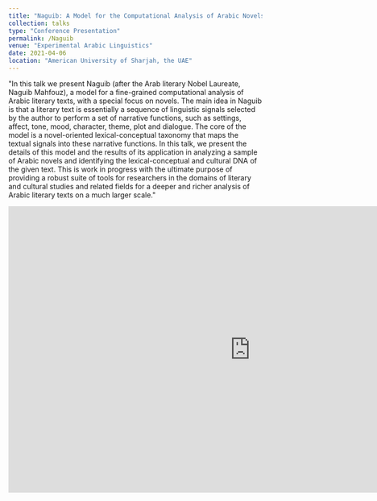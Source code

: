 ```yaml
---
title: "Naguib: A Model for the Computational Analysis of Arabic Novels"
collection: talks
type: "Conference Presentation"
permalink: /Naguib
venue: "Experimental Arabic Linguistics"
date: 2021-04-06
location: "American University of Sharjah, the UAE"
---
```


"In this talk we present Naguib (after the Arab literary Nobel Laureate, Naguib Mahfouz), a model for a fine-grained computational analysis of Arabic literary texts, with a special focus on novels. The main idea in Naguib is that a literary text is essentially a sequence of linguistic signals selected by the author to perform a set of narrative functions, such as settings, affect, tone, mood, character, theme, plot and dialogue. The core of the model is a novel-oriented lexical-conceptual taxonomy that maps the textual signals into these narrative functions. In this talk, we present the details of this model and the results of its application in analyzing a sample of Arabic novels and identifying the lexical-conceptual and cultural DNA of the given text. This is work in progress with the ultimate purpose of providing a robust suite of tools for researchers in the domains of literary and cultural studies and related fields for a deeper and richer analysis of Arabic literary texts on a much larger scale."

<iframe src="https://docs.google.com/presentation/d/e/2PACX-1vS49ZYwM1Hl2j47j-9aORFWGSEN1N5RalRw1vOwslOpTyw9b18-2bADbjU7nxFGrg/embed?start=true&loop=true&delayms=10000" frameborder="0" width="960" height="569" allowfullscreen="true" mozallowfullscreen="true" webkitallowfullscreen="true"></iframe>
